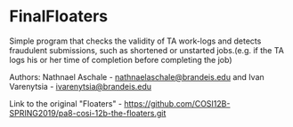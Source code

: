 # FinalFloaters
Simple program that checks the validity of TA work-logs and detects fraudulent submissions, such as shortened or unstarted jobs.(e.g. if the TA logs his or her time of completion before completing the job)  


Authors: 
Nathnael Aschale - nathnaelaschale@brandeis.edu
and 
Ivan Varenytsia - ivarenytsia@brandeis.edu


Link to the original "Floaters" - https://github.com/COSI12B-SPRING2019/pa8-cosi-12b-the-floaters.git
